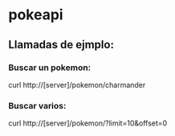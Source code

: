 # pokeapi

## Llamadas de ejmplo:
### Buscar un pokemon:
curl http://[server]/pokemon/charmander

### Buscar varios:
curl http://[server]/pokemon/?limit=10&offset=0

